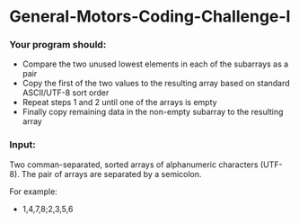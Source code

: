 # General-Motors-Coding-Challenge-I 

### Your program should:

- Compare the two unused lowest elements in each of the subarrays as a pair
- Copy the first of the two values to the resulting array based on standard ASCII/UTF-8 sort order
- Repeat steps 1 and 2 until one of the arrays is empty
- Finally copy remaining data in the non-empty subarray to the resulting array

### Input:

Two comman-separated, sorted arrays of alphanumeric characters (UTF-8). The pair of arrays are separated by a semicolon.

For example:
- 1,4,7,8;2,3,5,6